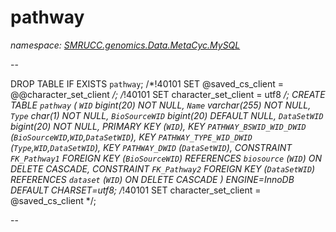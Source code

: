 ﻿# pathway
_namespace: [SMRUCC.genomics.Data.MetaCyc.MySQL](./index.md)_

--
 
 DROP TABLE IF EXISTS `pathway`;
 /*!40101 SET @saved_cs_client = @@character_set_client */;
 /*!40101 SET character_set_client = utf8 */;
 CREATE TABLE `pathway` (
 `WID` bigint(20) NOT NULL,
 `Name` varchar(255) NOT NULL,
 `Type` char(1) NOT NULL,
 `BioSourceWID` bigint(20) DEFAULT NULL,
 `DataSetWID` bigint(20) NOT NULL,
 PRIMARY KEY (`WID`),
 KEY `PATHWAY_BSWID_WID_DWID` (`BioSourceWID`,`WID`,`DataSetWID`),
 KEY `PATHWAY_TYPE_WID_DWID` (`Type`,`WID`,`DataSetWID`),
 KEY `PATHWAY_DWID` (`DataSetWID`),
 CONSTRAINT `FK_Pathway1` FOREIGN KEY (`BioSourceWID`) REFERENCES `biosource` (`WID`) ON DELETE CASCADE,
 CONSTRAINT `FK_Pathway2` FOREIGN KEY (`DataSetWID`) REFERENCES `dataset` (`WID`) ON DELETE CASCADE
 ) ENGINE=InnoDB DEFAULT CHARSET=utf8;
 /*!40101 SET character_set_client = @saved_cs_client */;
 
 --




